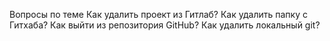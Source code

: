 Вопросы по теме
Как удалить проект из Гитлаб?
Как удалить папку с Гитхаба?
Как выйти из репозитория GitHub?
Как удалить локальный git?
